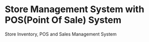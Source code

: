 # Store Management System with POS(Point Of Sale) System
Store Inventory, POS and Sales Management System
